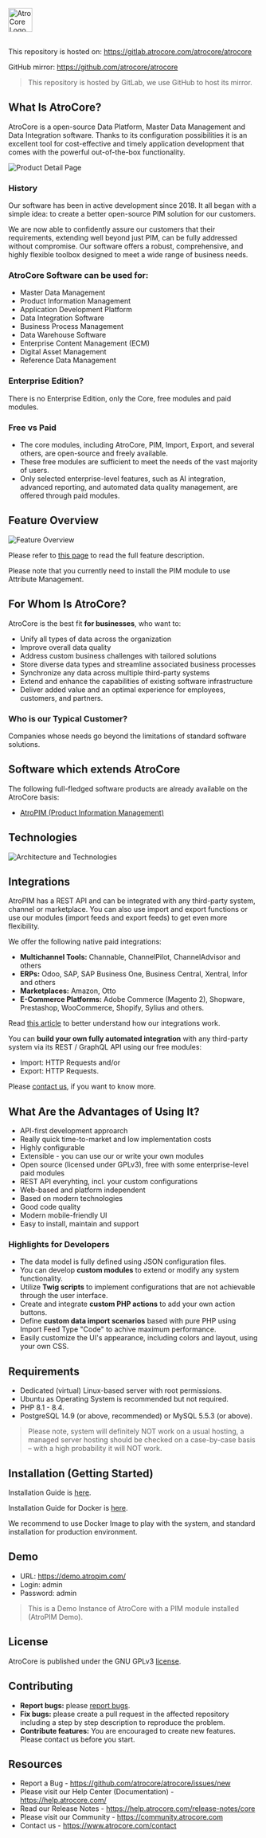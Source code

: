 <img src="_assets/atrocore-logo.svg" alt="AtroCore Logo" height="48"><br><br>

This repository is hosted on: https://gitlab.atrocore.com/atrocore/atrocore

GitHub mirror: https://github.com/atrocore/atrocore

> This repository is hosted by GitLab, we use GitHub to host its mirror. 

## What Is AtroCore? 

AtroCore is a open-source Data Platform, Master Data Management and Data Integration software. Thanks to its configuration possibilities it is an excellent tool for cost-effective and timely application development that comes with the powerful out-of-the-box functionality.

![Product Detail Page](_assets/product-detail-page.png)

### History
Our software has been in active development since 2018. It all began with a simple idea: to create a better open-source PIM solution for our customers.

We are now able to confidently assure our customers that their requirements, extending well beyond just PIM, can be fully addressed without compromise. Our software offers a robust, comprehensive, and highly flexible toolbox designed to meet a wide range of business needs.

### AtroCore Software can be used for:

- Master Data Management
- Product Information Management
- Application Development Platform
- Data Integration Software
- Business Process Management
- Data Warehouse Software
- Enterprise Content Management (ECM)
- Digital Asset Management
- Reference Data Management

### Enterprise Edition?

There is no Enterprise Edition, only the Core, free modules and paid modules.


### Free vs Paid

- The core modules, including AtroCore, PIM, Import, Export, and several others, are open-source and freely available.
- These free modules are sufficient to meet the needs of the vast majority of users.
- Only selected enterprise-level features, such as AI integration, advanced reporting, and automated data quality management, are offered through paid modules.


## Feature Overview

![Feature Overview](_assets/atrocore-feature-overview-tags.svg)

Please refer to [this page](https://www.atrocore.com/en/atrocore) to read the full feature description.

Please note that you currently need to install the PIM module to use Attribute Management.

## For Whom Is AtroCore?

AtroCore is the best fit **for businesses**, who want to:

* Unify all types of data across the organization
* Improve overall data quality
* Address custom business challenges with tailored solutions
* Store diverse data types and streamline associated business processes
* Synchronize any data across multiple third-party systems
* Extend and enhance the capabilities of existing software infrastructure
* Deliver added value and an optimal experience for employees, customers, and partners.

### Who is our Typical Customer?

Companies whose needs go beyond the limitations of standard software solutions.

## Software which extends AtroCore

The following full-fledged software products are already available on the AtroCore basis:
* [AtroPIM (Product Information Management)](https://github.com/atrocore/atropim)


## Technologies

![Architecture and Technologies](_assets/architecture-and-technologies.svg)


## Integrations

AtroPIM has a REST API and can be integrated with any third-party system, channel or marketplace. 
You can also use import and export functions or use our modules (import feeds and export feeds) to get even more flexibility.

We offer the following native paid integrations:

- **Multichannel Tools:** Channable, ChannelPilot, ChannelAdvisor and others
- **ERPs:** Odoo, SAP, SAP Business One, Business Central, Xentral, Infor and others
- **Marketplaces:** Amazon, Otto
- **E-Commerce Platforms:** Adobe Commerce (Magento 2), Shopware, Prestashop, WooCommerce, Shopify, Sylius and others.

Read [this article](https://store.atrocore.com/en/atrocore-integrations-for-erp-ecommerce-marketplaces) to better understand how our integrations work.

You can **build your own fully automated integration** with any third-party system via its REST / GraphQL API using our free modules: 
- Import: HTTP Requests and/or 
- Export: HTTP Requests.

Please [contact us](https://www.atrocore.com/contact), if you want to know more.


## What Are the Advantages of Using It?

* API-first development approarch
* Really quick time-to-market and low implementation costs
* Highly configurable 
* Extensible - you can use our or write your own modules
* Open source (licensed under GPLv3), free with some enterprise-level paid modules
* REST API everyhting, incl. your custom configurations
* Web-based and platform independent
* Based on modern technologies
* Good code quality
* Modern mobile-friendly UI
* Easy to install, maintain and support

### Highlights for Developers

- The data model is fully defined using JSON configuration files.
- You can develop **custom modules** to extend or modify any system functionality.
- Utilize **Twig scripts** to implement configurations that are not achievable through the user interface.
- Create and integrate **custom PHP actions** to add your own action buttons.
- Define **custom data import scenarios** based with pure PHP using Import Feed Type "Code" to achive maximum performance.
- Easily customize the UI's appearance, including colors and layout, using your own CSS.


## Requirements

* Dedicated (virtual) Linux-based server with root permissions. 
* Ubuntu as Operating System is recommended but not required.
* PHP 8.1 - 8.4.
* PostgreSQL 14.9 (or above, recommended) or MySQL 5.5.3 (or above).

> Please note, system will definitely NOT work on a usual hosting, a managed server hosting should be checked on a case-by-case basis – with a high probability it will NOT work.

## Installation (Getting Started)

Installation Guide is [here](https://help.atrocore.com/installation-and-maintenance/installation).

Installation Guide for Docker is [here](https://help.atrocore.com/installation-and-maintenance/installation/docker-configuration).

We recommend to use Docker Image to play with the system, and standard installation for production environment.

## Demo

- URL: https://demo.atropim.com/
- Login: admin
- Password: admin
> This is a Demo Instance of AtroCore with a PIM module installed (AtroPIM Demo).


## License

AtroCore is published under the GNU GPLv3 [license](LICENSE.txt).

## Contributing
- **Report bugs:** please [report bugs](https://github.com/atrocore/atrocore/issues/new).
- **Fix bugs:** please create a pull request in the affected repository including a step by step description to reproduce the problem.
- **Contribute features:** You are encouraged to create new features. Please contact us before you start.

## Resources

- Report a Bug - https://github.com/atrocore/atrocore/issues/new
- Please visit our Help Center (Documentation) - https://help.atrocore.com/
- Read our Release Notes - https://help.atrocore.com/release-notes/core
- Please visit our Community - https://community.atrocore.com
- Сontact us - https://www.atrocore.com/contact
